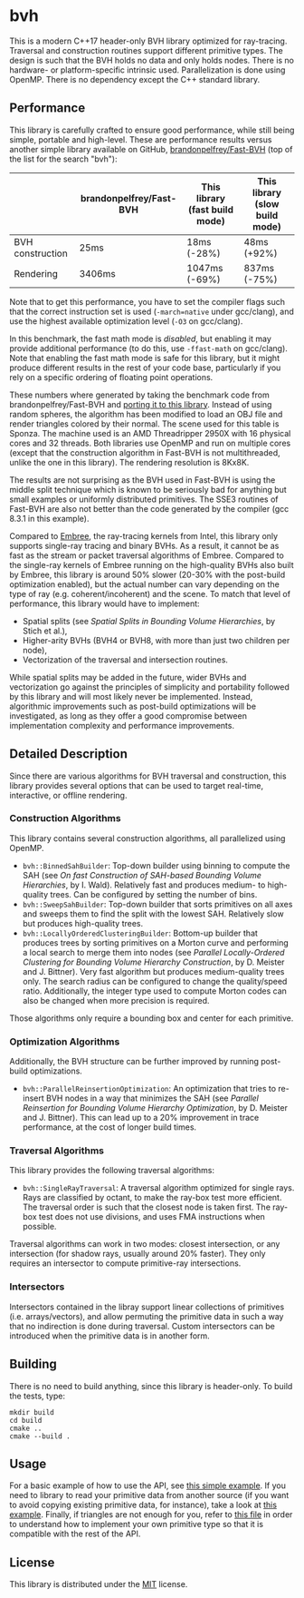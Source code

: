 # bvh

This is a modern C++17 header-only BVH library optimized for ray-tracing. Traversal and
construction routines support different primitive types. The design is such that the
BVH holds no data and only holds nodes. There is no hardware- or platform-specific
intrinsic used. Parallelization is done using OpenMP. There is no dependency
except the C++ standard library.

## Performance

This library is carefully crafted to ensure good performance, while still
being simple, portable and high-level. These are performance results versus another
simple library available on GitHub, [brandonpelfrey/Fast-BVH](https://github.com/brandonpelfrey/Fast-BVH)
(top of the list for the search "bvh"):

|                   | brandonpelfrey/Fast-BVH | This library (fast build mode) | This library (slow build mode) |
|-------------------|-------------------------|--------------------------------|--------------------------------|
| BVH construction  |           25ms          |                18ms (-28%)     |              48ms (+92%)       |
| Rendering         |         3406ms          |              1047ms (-69%)     |             837ms (-75%)       |

Note that to get this performance, you have to set the compiler flags such that the correct
instruction set is used (`-march=native` under gcc/clang), and use the highest available optimization
level (`-O3` on gcc/clang).

In this benchmark, the fast math mode is _disabled_, but enabling it may provide additional
performance (to do this, use `-ffast-math` on gcc/clang). Note that enabling the fast math
mode is safe for this library, but it might produce different results in the rest of your code
base, particularly if you rely on a specific ordering of floating point operations.

These numbers where generated by taking the benchmark code from brandonpelfrey/Fast-BVH
and [porting it to this library](test/benchmark_vs_fastbvh.cpp). Instead of using random
spheres, the algorithm has been modified to load an OBJ file and render triangles colored
by their normal. The scene used for this table is Sponza. The machine used is an AMD
Threadripper 2950X with 16 physical cores and 32 threads. Both libraries use OpenMP and run
on multiple cores (except that the construction algorithm in Fast-BVH is not multithreaded,
unlike the one in this library). The rendering resolution is 8Kx8K.

The results are not surprising as the BVH used in Fast-BVH is using the middle split technique
which is known to be seriously bad for anything but small examples or uniformly distributed
primitives. The SSE3 routines of Fast-BVH are also not better than the code generated by
the compiler (gcc 8.3.1 in this example).

Compared to [Embree](https://github.com/embree/embree), the ray-tracing kernels from Intel, this
library only supports single-ray tracing and binary BVHs. As a result, it cannot be as fast as the
stream or packet traversal algorithms of Embree. Compared to the single-ray kernels of Embree running on the
high-quality BVHs also built by Embree, this library is around 50% slower (20-30% with the post-build
optimization enabled), but the actual number can vary depending on the type of ray (e.g. coherent/incoherent)
and the scene. To match that level of performance, this library would have to implement:

  - Spatial splits (see _Spatial Splits in Bounding Volume Hierarchies_, by Stich et al.),
  - Higher-arity BVHs (BVH4 or BVH8, with more than just two children per node),
  - Vectorization of the traversal and intersection routines.

While spatial splits may be added in the future, wider BVHs and vectorization go against the principles of
simplicity and portability followed by this library and will most likely never be implemented. Instead, algorithmic
improvements such as post-build optimizations will be investigated, as long as they offer a good compromise
between implementation complexity and performance improvements.

## Detailed Description

Since there are various algorithms for BVH traversal and construction, this library provides
several options that can be used to target real-time, interactive, or offline rendering.

### Construction Algorithms

This library contains several construction algorithms, all parallelized using OpenMP.

 - `bvh::BinnedSahBuilder`: Top-down builder using binning to compute the SAH (see
   _On fast Construction of SAH-based Bounding Volume Hierarchies_, by I. Wald). Relatively fast
   and produces medium- to high-quality trees. Can be configured by setting the number of bins.
 - `bvh::SweepSahBuilder`: Top-down builder that sorts primitives on all axes and sweeps them
   to find the split with the lowest SAH. Relatively slow but produces high-quality trees.
 - `bvh::LocallyOrderedClusteringBuilder`: Bottom-up builder that produces trees by sorting
   primitives on a Morton curve and performing a local search to merge them into nodes (see
   _Parallel Locally-Ordered Clustering for Bounding Volume Hierarchy Construction_,
   by D. Meister and J. Bittner). Very fast algorithm but produces medium-quality trees only.
   The search radius can be configured to change the quality/speed ratio. Additionally,
   the integer type used to compute Morton codes can also be changed when more precision
   is required.

Those algorithms only require a bounding box and center for each primitive.

### Optimization Algorithms

Additionally, the BVH structure can be further improved by running post-build optimizations.

 - `bvh::ParallelReinsertionOptimization`: An optimization that tries to re-insert BVH nodes
   in a way that minimizes the SAH (see _Parallel Reinsertion for Bounding Volume Hierarchy Optimization_,
   by D. Meister and J. Bittner). This can lead up to a 20% improvement in trace performance,
   at the cost of longer build times.

### Traversal Algorithms

This library provides the following traversal algorithms:

 - `bvh::SingleRayTraversal`: A traversal algorithm optimized for single rays.
    Rays are classified by octant, to make the ray-box test more efficient. The
    traversal order is such that the closest node is taken first. The ray-box
    test does not use divisions, and uses FMA instructions when possible.
    
Traversal algorithms can work in two modes: closest intersection,
or any intersection (for shadow rays, usually around 20% faster).
They only requires an intersector to compute primitive-ray intersections.

### Intersectors

Intersectors contained in the libray support linear collections of primitives (i.e. arrays/vectors),
and allow permuting the primitive data in such a way that no indirection is done during traversal.
Custom intersectors can be introduced when the primitive data is in another form.

## Building

There is no need to build anything, since this library is header-only.
To build the tests, type:

    mkdir build
    cd build
    cmake ..
    cmake --build .

## Usage

For a basic example of how to use the API, see [this simple example](test/simple_example.cpp).
If you need to library to read your primitive data from another source (if you want to avoid
copying existing primitive data, for instance), take a look at [this example](test/custom_intersector.cpp).
Finally, if triangles are not enough for you, refer to [this file](test/custom_primitive.cpp)
in order to understand how to implement your own primitive type so that it is compatible
with the rest of the API.

## License

This library is distributed under the [MIT](LICENSE.txt) license.
